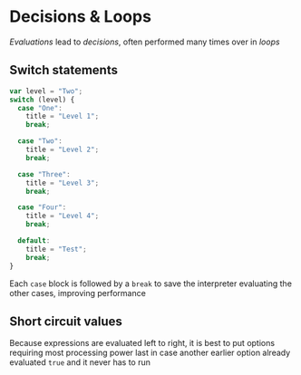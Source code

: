# Decisions & Loops

_Evaluations_ lead to _decisions_, often performed many times over in _loops_

## Switch statements

```javascript
var level = "Two";
switch (level) {
  case "One":
    title = "Level 1";
    break;

  case "Two":
    title = "Level 2";
    break;

  case "Three":
    title = "Level 3";
    break;

  case "Four":
    title = "Level 4";
    break;

  default:
    title = "Test";
    break;
}
```

Each `case` block is followed by a `break` to save the interpreter evaluating the other cases, improving performance

## Short circuit values

Because expressions are evaluated left to right, it is best to put options requiring most processing power last in case another earlier option already evaluated `true` and it never has to run
